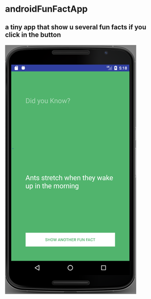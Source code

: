 # androidFunFactApp
## a tiny app that show u several fun facts if you click in the button

![alt text](https://raw.githubusercontent.com/g0ng0n/andoidFunFactApp/master/imgs/demo.PNG)
